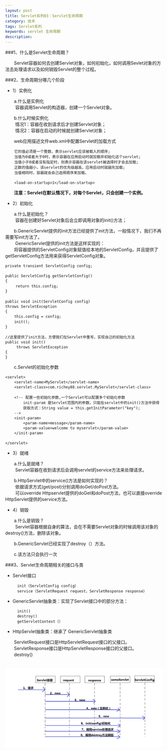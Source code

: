 ```yaml
---
layout: post
title: Servlet系列03：Servlet生命周期
category: 技术
tags: Servlet系列
keywords: servlet 生命周期
description: 
---
```


###1、什么是Servlet生命周期？

　　Servlet容器如何去创建Servlet对象，如何初始化，如何调用Sevlet对象的方法去处理请求以及如何销毁Servlet的整个过程。

###2、生命周期分哪几个阶段

* 1）实例化   

　　a.什么是实例化     
　　 容器调用Servlet的构造器，创建一个Servlet对象。    

　　b.什么时候实例化     
　　 情况1：容器在收到请求后才创建Servlet对象；     
　　 情况2：容器在启动的时候就创建Servlet对象；    

　　web应用描述文件web.xml中配置Servlet的加载方式

		它的值必须是一个整数，表示servlet应该被载入的顺序;
		当值为0或者大于0时，表示容器在应用启动时就加载并初始化这个servlet;
		当值小于0或者没有指定时，则表示容器在该servlet被选择时才会去加载;
		正数的值越小，该servlet的优先级越高，应用启动时就越先加载;
		当值相同时，容器就会自己选择顺序来加载。
	  	 
	  	<load-on-startup>1</load-on-startup> 

　　**注意：Servlet在默认情况下，对每个Servlet，只会创建一个实例。**

* 2）初始化   
 
　　a.什么是初始化？     
　　 容器在创建好Servlet对象后会立即调用对象的init()方法；    

　　b.GenericServlet提供的init方法已经提供了init方法，一般情况下，我们不再需要写init方法了。   
　　 GenericServlet提供的init方法是这样实现的：    
　　将容器提供的ServletConfig对象赋值给本地的ServletConfig，并且提供了getServletConfig方法用来获得ServletConfig对象。   

	private transient ServletConfig config;

	public ServletConfig getServletConfig()
	{
	　   return this.config;
	}

	public void init(ServletConfig config)　
	throws ServletException
	{
	 	this.config = config;
	    init();　　	
	}

	//这里提供了init方法，方便我们在Servlet中重写，实现自己的初始化方法
	public void init()
	     throws ServletException
	{
	}

　　c.Servlet的初始化参数   

	<servlet>
	  	<servlet-name>MyServlet</servlet-name> 
	  	<servlet-class>com.richey88.servlet.MyServlet</servlet-class>
	  	
	  	<!-- 配置一些初始化参数,一个Servlet可以配置多个初始化参数 
	  		init-param 是Servlet范围内的参数，只能在servlet中的init()方法中获得
	  		获取方式：String value = this.getInitParameter("key");
	  	-->
	  	<init-param> 
	  		<param-name>message</param-name>
	  		<param-value>welcome to myservlet</param-value>
	  	</init-param>
	  
	</servlet>

* 3）就绪    

　　a.什么是就绪？     
　　 Servlet容器在收到请求后会调用servlet的service方法来处理请求。  

　　b.HttpServlet中的service()方法是如何实现的？     
　　 依据请求方式(get/post)分别调用doGet/doPost方法。   
　　 可以override  Httpservlet提供的doGet和doPost方法，也可以直接override  HttpServlet提供的service方法。

* 4）销毁  


　　a.什么是销毁？     
　　 Servlet容器根据自身的算法，会在不需要Servlet对象的时候调用该对象的destroy()方法，删除该对象。

　　b.GenericServlet已经实现了destroy（）方法。   


　　c.该方法只会执行一次   


###3、Servlet生命周期相关的接口与类

* Servlet接口

		init（ServletConfig config）
		service（ServletRequest request，ServletResponse response）

* GenericServlet抽象类：实现了Servlet接口中的部分方法：

		init()
		destroy()                                                                   
		getServletContext（）



* HttpServlet抽象类：继承了  GenericServlet抽象类

　　ServletRequest接口是HttpServletRequest接口的父接口。  
　　ServletResponse接口是HttpServletResponse接口的父接口。  
　　destroy()

　　
![13030601](/public/img/tec/servlet02.png)

